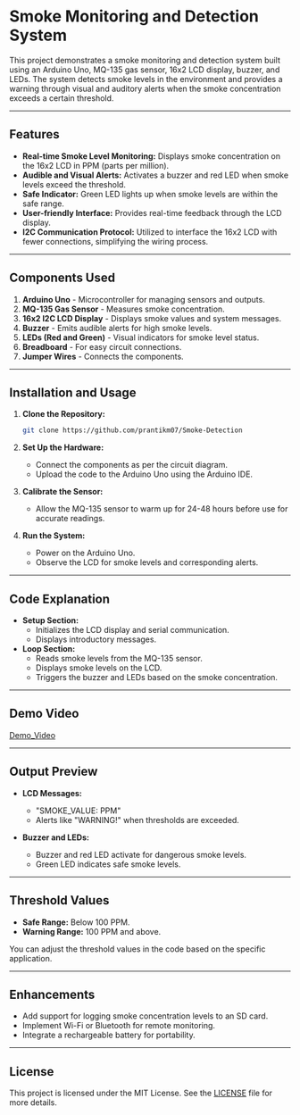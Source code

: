 # Smoke Monitoring and Detection System

This project demonstrates a smoke monitoring and detection system built using an Arduino Uno, MQ-135 gas sensor, 16x2 LCD display, buzzer, and LEDs. The system detects smoke levels in the environment and provides a warning through visual and auditory alerts when the smoke concentration exceeds a certain threshold.

---

## Features

- **Real-time Smoke Level Monitoring:** Displays smoke concentration on the 16x2 LCD in PPM (parts per million).
- **Audible and Visual Alerts:** Activates a buzzer and red LED when smoke levels exceed the threshold.
- **Safe Indicator:** Green LED lights up when smoke levels are within the safe range.
- **User-friendly Interface:** Provides real-time feedback through the LCD display.
- **I2C Communication Protocol:** Utilized to interface the 16x2 LCD with fewer connections, simplifying the wiring process.

---

## Components Used

1. **Arduino Uno** - Microcontroller for managing sensors and outputs.
2. **MQ-135 Gas Sensor** - Measures smoke concentration.
3. **16x2 I2C LCD Display** - Displays smoke values and system messages.
4. **Buzzer** - Emits audible alerts for high smoke levels.
5. **LEDs (Red and Green)** - Visual indicators for smoke level status.
6. **Breadboard** - For easy circuit connections.
7. **Jumper Wires** - Connects the components.

---

## Installation and Usage

1. **Clone the Repository:**
    ```bash
    git clone https://github.com/prantikm07/Smoke-Detection
    ```

2. **Set Up the Hardware:**
    - Connect the components as per the circuit diagram.
    - Upload the code to the Arduino Uno using the Arduino IDE.

3. **Calibrate the Sensor:**
    - Allow the MQ-135 sensor to warm up for 24-48 hours before use for accurate readings.

4. **Run the System:**
    - Power on the Arduino Uno.
    - Observe the LCD for smoke levels and corresponding alerts.

---

## Code Explanation

- **Setup Section:**
  - Initializes the LCD display and serial communication.
  - Displays introductory messages.
- **Loop Section:**
  - Reads smoke levels from the MQ-135 sensor.
  - Displays smoke levels on the LCD.
  - Triggers the buzzer and LEDs based on the smoke concentration.

---

## Demo Video

[Demo_Video](https://github.com/prantikm07/Smoke-Detection/blob/main/Demo_Video.mp4)

---

## Output Preview

- **LCD Messages:**
  - "SMOKE_VALUE: <value> PPM"
  - Alerts like "WARNING!" when thresholds are exceeded.

- **Buzzer and LEDs:**
  - Buzzer and red LED activate for dangerous smoke levels.
  - Green LED indicates safe smoke levels.

---

## Threshold Values

- **Safe Range:** Below 100 PPM.
- **Warning Range:** 100 PPM and above.

You can adjust the threshold values in the code based on the specific application.

---

## Enhancements

- Add support for logging smoke concentration levels to an SD card.
- Implement Wi-Fi or Bluetooth for remote monitoring.
- Integrate a rechargeable battery for portability.

---

## License

This project is licensed under the MIT License. See the [LICENSE](LICENSE) file for more details.
